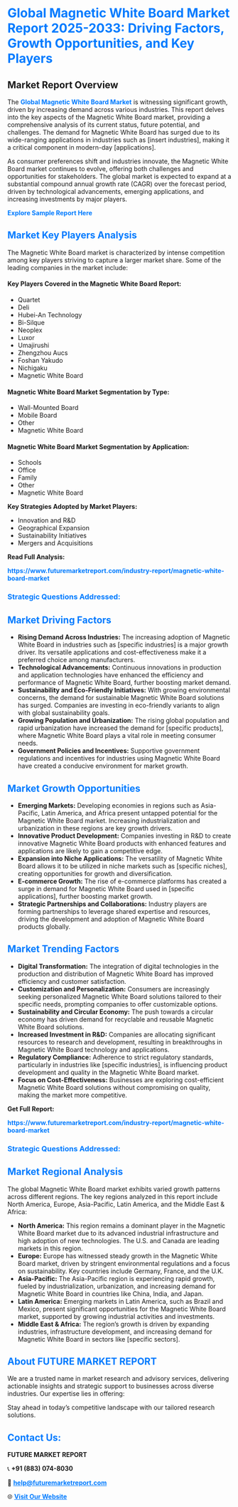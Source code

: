 <h1 style="color: #007BFF;">Global Magnetic White Board Market Report 2025-2033: Driving Factors, Growth Opportunities, and Key Players</h1>

<section id="overview">
<h2>Market Report Overview</h2>
<p>The <a href="https://www.futuremarketreport.com/industry-report/magnetic-white-board-market" style="color: #007BFF; text-decoration: none;"><strong>Global Magnetic White Board Market</strong></a> is witnessing significant growth, driven by increasing demand across various industries. This report delves into the key aspects of the Magnetic White Board market, providing a comprehensive analysis of its current status, future potential, and challenges. The demand for Magnetic White Board has surged due to its wide-ranging applications in industries such as [insert industries], making it a critical component in modern-day [applications].</p>
<p>As consumer preferences shift and industries innovate, the Magnetic White Board market continues to evolve, offering both challenges and opportunities for stakeholders. The global market is expected to expand at a substantial compound annual growth rate (CAGR) over the forecast period, driven by technological advancements, emerging applications, and increasing investments by major players.</p>
</section>

<section id="overview">
<p><a href="https://www.futuremarketreport.com/request-sample/reportId=32827" style="color: #007BFF; text-decoration: none;"><strong>Explore Sample Report Here</strong></a></p>
</section>

<section id="key-players">
<h2 style="color: #007BFF;">Market Key Players Analysis</h2>
<p>The Magnetic White Board market is characterized by intense competition among key players striving to capture a larger market share. Some of the leading companies in the market include:</p>
<h4>Key Players Covered in the Magnetic White Board Report:</h4>
<ul><li>Quartet</li><li>Deli</li><li>Hubei-An Technology</li><li>Bi-Silque</li><li>Neoplex</li><li>Luxor</li><li>Umajirushi</li><li>Zhengzhou Aucs</li><li>Foshan Yakudo</li><li>Nichigaku</li><li>Magnetic White Board</li></ul>
<h4>Magnetic White Board Market Segmentation by Type:</h4>
<ul><li>Wall-Mounted Board</li><li>Mobile Board</li><li>Other</li><li>Magnetic White Board</li></ul>

<h4>Magnetic White Board Market Segmentation by Application:</h4>
<ul><li>Schools</li><li>Office</li><li>Family</li><li>Other</li><li>Magnetic White Board</li></ul>
<p><strong>Key Strategies Adopted by Market Players:</strong></p>
<ul>
<li>Innovation and R&D</li>
<li>Geographical Expansion</li>
<li>Sustainability Initiatives</li>
<li>Mergers and Acquisitions</li>
</ul>
</section>

<section>
<p><strong>Read Full Analysis: </strong></p><a href="https://www.futuremarketreport.com/industry-report/magnetic-white-board-market" style="color: #007BFF; text-decoration: none;"><strong>https://www.futuremarketreport.com/industry-report/magnetic-white-board-market</strong></a>
<h3 style="color: #007BFF;">Strategic Questions Addressed:</h3>
</section>

<section id="driving-factors">
<h2 style="color: #007BFF;">Market Driving Factors</h2>
<ul>
<li><strong>Rising Demand Across Industries:</strong> The increasing adoption of Magnetic White Board in industries such as [specific industries] is a major growth driver. Its versatile applications and cost-effectiveness make it a preferred choice among manufacturers.</li>
<li><strong>Technological Advancements:</strong> Continuous innovations in production and application technologies have enhanced the efficiency and performance of Magnetic White Board, further boosting market demand.</li>
<li><strong>Sustainability and Eco-Friendly Initiatives:</strong> With growing environmental concerns, the demand for sustainable Magnetic White Board solutions has surged. Companies are investing in eco-friendly variants to align with global sustainability goals.</li>
<li><strong>Growing Population and Urbanization:</strong> The rising global population and rapid urbanization have increased the demand for [specific products], where Magnetic White Board plays a vital role in meeting consumer needs.</li>
<li><strong>Government Policies and Incentives:</strong> Supportive government regulations and incentives for industries using Magnetic White Board have created a conducive environment for market growth.</li>
</ul>
</section>

<section id="growth-opportunities">
<h2 style="color: #007BFF;">Market Growth Opportunities</h2>
<ul>
<li><strong>Emerging Markets:</strong> Developing economies in regions such as Asia-Pacific, Latin America, and Africa present untapped potential for the Magnetic White Board market. Increasing industrialization and urbanization in these regions are key growth drivers.</li>
<li><strong>Innovative Product Development:</strong> Companies investing in R&D to create innovative Magnetic White Board products with enhanced features and applications are likely to gain a competitive edge.</li>
<li><strong>Expansion into Niche Applications:</strong> The versatility of Magnetic White Board allows it to be utilized in niche markets such as [specific niches], creating opportunities for growth and diversification.</li>
<li><strong>E-commerce Growth:</strong> The rise of e-commerce platforms has created a surge in demand for Magnetic White Board used in [specific applications], further boosting market growth.</li>
<li><strong>Strategic Partnerships and Collaborations:</strong> Industry players are forming partnerships to leverage shared expertise and resources, driving the development and adoption of Magnetic White Board products globally.</li>
</ul>
</section>

<section id="trending-factors">
<h2 style="color: #007BFF;">Market Trending Factors</h2>
<ul>
<li><strong>Digital Transformation:</strong> The integration of digital technologies in the production and distribution of Magnetic White Board has improved efficiency and customer satisfaction.</li>
<li><strong>Customization and Personalization:</strong> Consumers are increasingly seeking personalized Magnetic White Board solutions tailored to their specific needs, prompting companies to offer customizable options.</li>
<li><strong>Sustainability and Circular Economy:</strong> The push towards a circular economy has driven demand for recyclable and reusable Magnetic White Board solutions.</li>
<li><strong>Increased Investment in R&D:</strong> Companies are allocating significant resources to research and development, resulting in breakthroughs in Magnetic White Board technology and applications.</li>
<li><strong>Regulatory Compliance:</strong> Adherence to strict regulatory standards, particularly in industries like [specific industries], is influencing product development and quality in the Magnetic White Board market.</li>
<li><strong>Focus on Cost-Effectiveness:</strong> Businesses are exploring cost-efficient Magnetic White Board solutions without compromising on quality, making the market more competitive.</li>
</ul>
</section>

<section>
<p><strong>Get Full Report: </strong></p><a href="https://www.futuremarketreport.com/industry-report/magnetic-white-board-market" style="color: #007BFF; text-decoration: none;"><strong>https://www.futuremarketreport.com/industry-report/magnetic-white-board-market</strong></a>
<h3 style="color: #007BFF;">Strategic Questions Addressed:</h3>
</section>


<section id="regional-analysis">
<h2 style="color: #007BFF;">Market Regional Analysis</h2>
<p>The global Magnetic White Board market exhibits varied growth patterns across different regions. The key regions analyzed in this report include North America, Europe, Asia-Pacific, Latin America, and the Middle East & Africa:</p>
<ul>
<li><strong>North America:</strong> This region remains a dominant player in the Magnetic White Board market due to its advanced industrial infrastructure and high adoption of new technologies. The U.S. and Canada are leading markets in this region.</li>
<li><strong>Europe:</strong> Europe has witnessed steady growth in the Magnetic White Board market, driven by stringent environmental regulations and a focus on sustainability. Key countries include Germany, France, and the U.K.</li>
<li><strong>Asia-Pacific:</strong> The Asia-Pacific region is experiencing rapid growth, fueled by industrialization, urbanization, and increasing demand for Magnetic White Board in countries like China, India, and Japan.</li>
<li><strong>Latin America:</strong> Emerging markets in Latin America, such as Brazil and Mexico, present significant opportunities for the Magnetic White Board market, supported by growing industrial activities and investments.</li>
<li><strong>Middle East & Africa:</strong> The region’s growth is driven by expanding industries, infrastructure development, and increasing demand for Magnetic White Board in sectors like [specific sectors].</li>
</ul>
</section>

<footer>
<h2 style="color: #007BFF;">About FUTURE MARKET REPORT</h2>
<p>We are a trusted name in market research and advisory services, delivering actionable insights and strategic support to businesses across diverse industries. Our expertise lies in offering:</p>

<p>Stay ahead in today’s competitive landscape with our tailored research solutions.</p>

<h2 style="color: #007BFF;">Contact Us:</h2>
<p><strong>FUTURE MARKET REPORT</strong></p>
<p>📞 <strong>+91 (883) 074-8030</strong></p>
<p>📧 <strong><a href="mailto:help@futuremarketreport.com" style="color: #007BFF;">help@futuremarketreport.com</a></strong></p>
<p>🌐 <strong><a href="https://www.futuremarketreport.com/" style="color: #007BFF;">Visit Our Website</a></strong></p>
</footer>